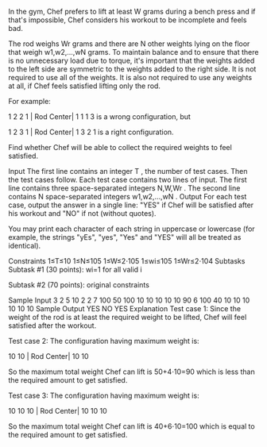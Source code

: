 In the gym, Chef prefers to lift at least W
 grams during a bench press and if that's impossible, Chef considers his workout to be incomplete and feels bad.

The rod weighs Wr
 grams and there are N
 other weights lying on the floor that weigh w1,w2,...,wN
 grams. To maintain balance and to ensure that there is no unnecessary load due to torque, it's important that the weights added to the left side are symmetric to the weights added to the right side. It is not required to use all of the weights. It is also not required to use any weights at all, if Chef feels satisfied lifting only the rod.

For example:

1
 2
 2
 1
 |
Rod Center|
 1
 1
 1
 3
 is a wrong configuration, but

1
 2
 3
 1
 |
Rod Center|
 1
 3
 2
 1
 is a right configuration.

Find whether Chef will be able to collect the required weights to feel satisfied.

Input
The first line contains an integer T
, the number of test cases. Then the test cases follow.
Each test case contains two lines of input.
The first line contains three space-separated integers N,W,Wr
.
The second line contains N
 space-separated integers w1,w2,…,wN
.
Output
For each test case, output the answer in a single line: "YES" if Chef will be satisfied after his workout and "NO" if not (without quotes).

You may print each character of each string in uppercase or lowercase (for example, the strings "yEs", "yes", "Yes" and "YES" will all be treated as identical).

Constraints
1≤T≤10
1≤N≤105
1≤W≤2⋅105
1≤wi≤105
1≤Wr≤2⋅104
Subtasks
Subtask #1 (30 points): wi=1
 for all valid i

Subtask #2 (70 points): original constraints

Sample Input
3
2 5 10 
2 2
7 100 50
100 10 10 10 10 10 90 
6 100 40 
10 10 10 10 10 10
Sample Output
YES
NO
YES
Explanation
Test case 1: Since the weight of the rod is at least the required weight to be lifted, Chef will feel satisfied after the workout.

Test case 2: The configuration having maximum weight is:

10
 10
 |
Rod Center|
 10
 10

So the maximum total weight Chef can lift is 50+4⋅10=90
 which is less than the required amount to get satisfied.

Test case 3: The configuration having maximum weight is:

10
 10
 10
 |
Rod Center|
 10
 10
 10

So the maximum total weight Chef can lift is 40+6⋅10=100
 which is equal to the required amount to get satisfied.
